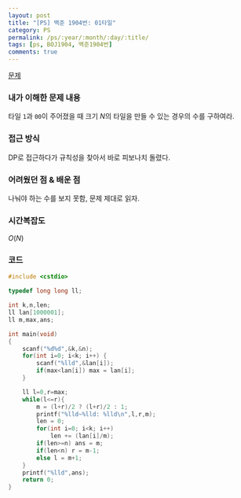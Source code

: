 ```yaml
---
layout: post
title: "[PS] 백준 1904번: 01타일"
category: PS
permalink: /ps/:year/:month/:day/:title/
tags: [ps, BOJ1904, 백준1904번]
comments: true
---
```


[문제](https://www.acmicpc.net/problem/1904)

### 내가 이해한 문제 내용

타일 `1`과 `00`이 주어졌을 때 크기 $N$의 타일을 만들 수 있는 경우의 수를 구하여라.

### 접근 방식

DP로 접근하다가 규칙성을 찾아서 바로 피보나치 돌렸다.

### 어려웠던 점 & 배운 점

나눠야 하는 수를 보지 못함, 문제 제대로 읽자.

### 시간복잡도

$O(N)$

### 코드

```c++
#include <cstdio>

typedef long long ll;

int k,n,len;
ll lan[1000001];
ll m,max,ans;

int main(void)
{
    scanf("%d%d",&k,&n);
    for(int i=0; i<k; i++) {
        scanf("%lld",&lan[i]);
        if(max<lan[i]) max = lan[i];
    }

    ll l=0,r=max;
    while(l<=r){
        m = (l+r)/2 ? (l+r)/2 : 1;
        printf("%lld~%lld: %lld\n",l,r,m);
        len = 0;
        for(int i=0; i<k; i++)
            len += (lan[i]/m);
        if(len>=n) ans = m;
        if(len<n) r = m-1;
        else l = m+1;
    }
    printf("%lld",ans);
    return 0;
}
```

